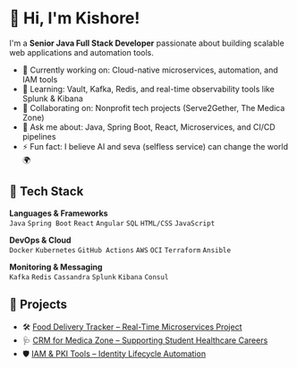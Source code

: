 # 👋 Hi, I'm Kishore!

I'm a **Senior Java Full Stack Developer** passionate about building scalable web applications and automation tools.

- 🔭 Currently working on: Cloud-native microservices, automation, and IAM tools
- 🌱 Learning: Vault, Kafka, Redis, and real-time observability tools like Splunk & Kibana
- 🤝 Collaborating on: Nonprofit tech projects (Serve2Gether, The Medica Zone)
- 💬 Ask me about: Java, Spring Boot, React, Microservices, and CI/CD pipelines
- ⚡ Fun fact: I believe AI and seva (selfless service) can change the world 🌍

## 🚀 Tech Stack

**Languages & Frameworks**  
`Java` `Spring Boot` `React` `Angular` `SQL` `HTML/CSS` `JavaScript`  

**DevOps & Cloud**  
`Docker` `Kubernetes` `GitHub Actions` `AWS` `OCI` `Terraform` `Ansible`

**Monitoring & Messaging**  
`Kafka` `Redis` `Cassandra` `Splunk` `Kibana` `Consul`

## 📌 Projects

- 🛠️ [Food Delivery Tracker – Real-Time Microservices Project](#)  
- 🩺 [CRM for Medica Zone – Supporting Student Healthcare Careers](#)  
- 🛡️ [IAM & PKI Tools – Identity Lifecycle Automation](#)


